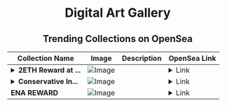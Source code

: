 <div align="center">

# Digital Art Gallery

## Trending Collections on OpenSea

| Collection Name                       | Image                                                                                     | Description                       | OpenSea Link                                                                                          |
|---------------------------------------|-------------------------------------------------------------------------------------------|-----------------------------------|--------------------------------------------------------------------------------------------------------|
| **<details><summary>2ETH Reward at ...</summary>2ETH Reward at t.ly/ldo</details>** | ![Image](https://i.seadn.io/s/raw/files/7aae7dcdf674bedf5c979aade3cae605.png?w=500&auto=format?w=200&auto=format) |  | <details><summary>Link</summary>[2ETH Reward at t.ly/ldo](https://opensea.io/collection/2eth-reward-at-t-ly-ldo-343)</details> |
| **<details><summary>Conservative In...</summary>Conservative Inclusive</details>** | ![Image](https://i.seadn.io/s/raw/files/63d59ca0b5bc3aa5c49b6d7361f314fa.jpg?w=500&auto=format?w=200&auto=format) |  | <details><summary>Link</summary>[Conservative Inclusive](https://opensea.io/collection/conservative-inclusive)</details> |
| **ENA REWARD** | ![Image](https://i.seadn.io/s/raw/files/0333d74b51e8edb972b09fe8e55623a4.jpg?w=500&auto=format?w=200&auto=format) |  | <details><summary>Link</summary>[ENA REWARD](https://opensea.io/collection/ena-reward-51)</details> |

</div>